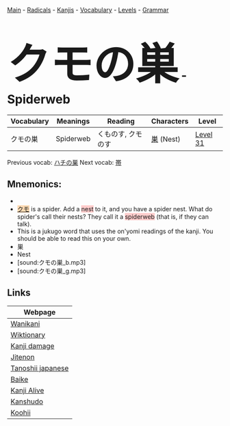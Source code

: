 <style> bigfont {font-size: 100px}</style>
[Main](../README.md) -
[Radicals](../radicals.md) -
[Kanjis](../kanjis.md) -
[Vocabulary](../vocabulary.md) -
[Levels](../levels.md) -
[Grammar](../grammar.md)
# <bigfont> クモの巣</bigfont> - Spiderweb 

| Vocabulary | Meanings | Reading | Characters | Level |
| --- | --- | --- | --- | --- |
| クモの巣 | Spiderweb | くものす, クモのす |  [巣](../kanjis/巣.md) (Nest) | [Level 31](../levels/wk_level31.md) |

Previous vocab: [ハチの巣](ハチの巣.md) Next vocab: [帯](帯.md) 

## Mnemonics:

* 
* <span style="background-color:#fed8b1"> [クモ](https://jisho.org/search/クモ)</span> is a spider. Add a <span style="background-color:#ffcccb"> nest</span> to it, and you have a spider nest. What do spider's call their nests? They call it a <span style="background-color:#ffcccb"> spiderweb</span> (that is, if they can talk).
* This is a jukugo word that uses the on'yomi readings of the kanji. You should be able to read this on your own.
* 巣
* Nest
* [sound:クモの巣_b.mp3]
* [sound:クモの巣_g.mp3]


## Links 

| Webpage |
| --- |
| [Wanikani          ](https://www.wanikani.com/kanji/クモの巣) |
| [Wiktionary        ](https://en.wiktionary.org/wiki/クモの巣) |
| [Kanji damage      ](http://www.kanjidamage.com/kanji/search?utf8=✓&q=クモの巣) |
| [Jitenon           ](https://jitenon.com/kanji/クモの巣) |
| [Tanoshii japanese ](https://www.tanoshiijapanese.com/dictionary/kanji.cfm?k=クモの巣) |
| [Baike             ](https://baike.baidu.com/item/クモの巣) |
| [Kanji Alive       ](https://app.kanjialive.com/クモの巣) |
| [Kanshudo          ](https://www.kanshudo.com/searchmn?q=クモの巣) |
| [Koohii            ](https://kanji.koohii.com/study/kanji/クモの巣) |
